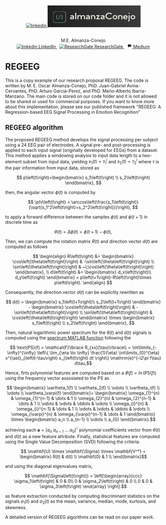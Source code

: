 <p align="center">
  <a href="https://example.com/">
    <img src="https://www.ugto.mx/images/escudo-guia-imagen.png" width=88 height=70 alt="linkedin"> <img src="https://github.com/Almanza-Conejo/imagesRepo/blob/main/almCon.png" alt="Almanza-Conejo" width=300 height=70>
  </a>
  <p align="center">
    <br>
    M.E. Almanza-Conejo</h2>
    <br>
    <a href="https://www.linkedin.com/in/oalmanzaconejo/" rel="nofollow noreferrer">
    <img src="https://i.stack.imgur.com/gVE0j.png" alt="linkedin"> LinkedIn
    </a> &nbsp; 
    <a href="https://www.researchgate.net/profile/Oscar-Almanza-Conejo" rel="nofollow noreferrer">
    <img src="https://user-images.githubusercontent.com/54937357/126514422-ba0e7de1-cbc2-4186-94d9-39e8a22c1c78.png" width="14" height="14" alt="ResearchGate"> ResearchGate
    </a> &nbsp;
    <a href="https://medium.com/@almanzaConejo" rel="nofollow noreferrer">
    <img src="https://raw.githubusercontent.com/Medium/medium-logos/master/03_Symbol/01_Black/PNG/RGB/Medium-Symbol-Black-RGB%401x.png" width="17" height="17" alt="linkedin"> Medium
  </a>
  </p>
</p>

# REGEEG

This is a copy example of our research proposal REGEEG. The code is written by M. E. Oscar Almanza-Conejo, PhD. Juan-Gabriel Avina-Cervantes, PhD. Arturo Garcia-Perez, and PhD. Mario-Alberto Ibarra-Manzano. The main code is stored on our code folder and it is not allowed to be shared or used for commercial purposes.
If you want to know more about this implementation, please see our published framework "REGEEG: A Regression-based EEG Signal Processing in Emotion Recognition"

## REGEEG algorithm
The proposed REGEEG method develops the signal processing per subject using a $24$ EEG pair of electrodes. A signal pre- and post-processing is applied to each input signal (originally developed for EEGs) from a dataset. This method applies a windowing analysis to input data length to a two-element subset from input data, yielding $s_1(t) = \tau^i_1$ and $s_2(t) = \tau^i_2$ where $\tau$ is the pair information from input data, stored as

$$
  p\left(t\right)=\begin{bmatrix}
        s_1\left(t\right) \\
        s_2\left(t\right)
    \end{bmatrix},
$$

then, the angular vector $\phi(t)$ is computed by

$$
    \phi\left(t\right) = \arccos\left(\frac{s_1\left(t\right)}{\sqrt{s_1^2\left(t\right)+s_2^2\left(t\right)}}\right),
$$

to apply a forward difference between the samples  $\phi(t)$ and $\phi(t+1)$ in discrete time as

$$
    \theta\left(t\right) = \Delta \phi(t) = \phi\left(t+1\right)-\phi\left(t\right),
$$

Then, we can compute the rotation matrix $R\left(t\right)$ and direction vector $d\left(t\right)$ are computed as follows

$$
  \begin{align}
    R\left(t\right) &= \begin{bmatrix}
        \cos\left(\theta\left(t\right)\right) & -\sin\left(\theta\left(t\right)\right) \\
        \sin\left(\theta\left(t\right)\right) & ~\;\cos\left(\theta\left(t\right)\right)
    \end{bmatrix}, \\
    d\left(t\right) &= \begin{bmatrix}
        d_x\left(t\right)\\
        d_y\left(t\right)
    \end{bmatrix} = p\left(t+1\right)-R\left(t\right)\times p\left(t\right).
\end{align}
$$

Consequently, the direction vector $d(t)$ can be explicitly rewritten as

$$
  d(t) =
      \begin{bmatrix}
          s_1\left(t+1\right)\\
          s_2\left(t+1\right)
      \end{bmatrix}
      -
      \begin{bmatrix}
          \cos\left(\theta\left(t\right)\right) & -\sin\left(\theta\left(t\right)\right) \\
          \sin\left(\theta\left(t\right)\right) & \cos\left(\theta\left(t\right)\right)
      \end{bmatrix} \times \begin{bmatrix}
          s_1\left(t\right) \\
          s_2\left(t\right)
      \end{bmatrix},
  $$

  Then, natural logarithmic power spectrum for the $\theta\left(t\right)$ and $d(t)$ signals is computed using the [spectrum MATLAB function](https://www.mathworks.com/help/signal/ref/pspectrum.html) following the 

```math
    \text{PS}(f) =  \mathcal{F}\lbrace R_{xx}(\tau)\rbrace\\
    =  \int\limits_{-\infty}^{\infty} \left\{ \lim_{\eta \to \infty} \frac{1}{\eta} \int\limits_{0}^{\eta} x^{\ast}_j\left(t-\tau\right) x_j\left(t\right) dt \right\} \mathrm{e}^{-i2\pi f\tau} d\tau,
```

Hence, firts polynomial features are computed based on a $\vartheta\left(f\right) = \ln(\text{PS}(f))$ using the frequency vector assosiated to the PS as

```math
 \begin{bmatrix}
        \vartheta_1(f) \\ \vartheta_2(f) \\ \vdots \\ \vartheta_i(f) \\ \vdots \\ \vartheta_\varpi(f)
    \end{bmatrix}=
    \begin{bmatrix}
        \omega_{1}^{n} & \omega_{1}^{n-1} & \dots & 1 \\
        \omega_{2}^{n} & \omega_{2}^{n-1} & \dots & 1 \\
        \vdots & \vdots & \ddots & \vdots \\
        \omega_{i}^{n} & \omega_{i}^{n-1} & \dots & 1 \\
        \vdots & \vdots & \ddots & \vdots \\
        \omega_{\varpi}^{n} & \omega_{\varpi}^{n-1} & \dots & 1
    \end{bmatrix} \times \begin{bmatrix}
        a_n \\ a_{n-1} \\ \vdots \\ a_{0}
    \end{bmatrix}.
```

achieving each $\mathbf{a}=[a_n \; a_{n-1} \; \ldots \; a_{0}]^\intercal$ polynomial coefficients vector from $\theta(t)$ and $d(t)$ as a new feature attribute.
Finally, statistical features are computed using the Single Value Decomposition (SVD) following the criteria:

```math
  \mathbf{U} \times 
    \mathbf{\Sigma} \times 
    \mathbf{V^*} 
    = \begin{bmatrix}
        R(t) & d(t) \\
        \mathbf{0} & 1 \\ 
    \end{bmatrix}
```

and using the diagonal eigenvalues matrix,

```math
  \mathbf{\Sigma\left(t\right)} =
    \left[\begin{array}{ccc}
        \sigma_1\left(t\right) & 0 & 0\\
        0 & \sigma_2\left(t\right) & 0 \\
        0 & 0 & \sigma_3\left(t\right)
    \end{array} \right].
```

as feature extraction conducted by computing discriminant statistics on the signals $\sigma_1\left(t\right)$ and $\sigma_3\left(t\right)$ as the mean, variance, median, mode, kurtosis, and skewness. 

A detailed version of REGEEG algorithms can be read on our paper work.

